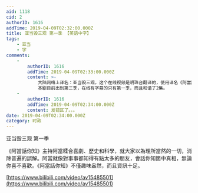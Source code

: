 ```yaml
---
aid: 1118
cid: 2
authorID: 1616
addTime: 2019-04-09T02:32:00.000Z
title: 亚当毁三观 第一季 【英语中字】
tags:
    - 亚当
    - 字
comments:
    -
        authorID: 1616
        addTime: 2019-04-09T02:33:00.000Z
        content: >-
            大陆网络上译名：亚当毁三观，这个在线视频是明珠台翻译的，使用译名《阿當話你知》，繁体字幕。
            本剧目前出到第三季，在线有字幕的只有第一季，而且和谐了2集。
    -
        authorID: 1616
        addTime: 2019-04-09T02:34:00.000Z
        content: 发错区了。。。
date: 2019-04-09T02:34:00.000Z
category: 时政
---
```


亚当毁三观 第一季

《阿當話你知》主持阿當糅合喜劇、歷史和科學，就大家以為理所當然的一切，消除普遍的誤解。阿當就像對事事都知得有點太多的朋友，會話你知箇中真相，無論你喜不喜歡。《阿當話你知》不僅趣味盎然，而且資訊十足。

[https://www.bilibili.com/video/av15485501](https://www.bilibili.com/video/av15485501)
